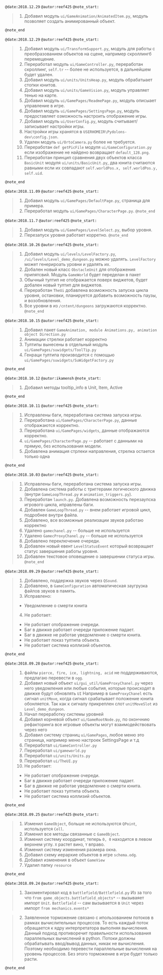 `@date:2018.12.29`
`@autor:reef425`
`@note_start:`
>1. Добавил модуль `ui/GameAnimation/AnimatedItem.py`, модуль позволяет создать анимированный объект.

`@note_end`

`@date:2018.12.29`
`@autor:reef425`
`@note_start:`
>1. Добавил модуль `ui/TransformSupport.py`, модуль для работы с преобразованием объектов на сцене, например скроллингб перемещение.
>2. Переработал модуль  `ui/GameController.py`, переработан скроллинг, `self.tr` -- более не используется, в дальнейшем будет удален.
>3. Добавил модуль `ui/units/UnitsHeap.py`, модуль обрабатыает стопки юнитов.
>4. Добавил модуль `ui/units/GameVision.py`, модуль управляет тенью на карте.
>5. Добавил модуль `ui/GamePages/ReadmePage.py`, модуль описыает управление в игре.
>6. Добавил модуль `ui/GamePages/SettingsPage.py`, модуль предоставляет озможность настроить отображение игры.
>7. Добавил модуль `ui/UserConfig.py`, модуль считывает/записывает настройки игры.
>8. Настройки игры хранятся в  `USERHOMEIR\Pydolons-dev\config.json`.
>9. Удален модуль  `ui/OrtoCamera.py` более не требуется.
>10. Переработан `def getPicFile` модуля `ui/GameConfiguration.py` если изображение не найдено возвращает `default_128.png`.
>11. Переработан принцип сравнения двух объектов класса `BasicUnit` модуля `ui/units/BasicUnit.py`, два юнита считаются равными если их совпадают `self.worldPos.x, self.worldPos.y, self.uid`.

`@note_end`


`@date:2018.11.09`
`@autor:reef425`
`@note_start:`
>1. Добавил модуль `ui/GamePages/DefaultPage.py`, страница для примера.
>2. Переработал модуль  `ui/GamePages/CharacterPage.py`.
`@note_end`


`@date:2018.11.7`
`@autor:reef425`
`@note_start:`
>1. Добавил модуль `ui/GamePages/LevelSelect.py`, выбор уровня.
>2. Перезапуск уровня работает корретно.
`@note_end`

`@date:2018.10.26`
`@autor:reef425`
`@note_start:`
>1. Добавил модуль `ui/levels/LevelFactory.py`, `/ui/levels/Level_demo_dungeon.py` можно удалять.
`LevelFactory` может генерироать уровни и удалять их.
>2. Добален новый класс `ObstacleUnit` для отображения припятсвий. Модуль `GameWorld` будет переделан в пакет
>3. Обычный тултип не отображается поверх виджетов, будет добален  новый тултип для виджетов.
>4. Переработан `TheUi` добавлена возможность запуска цикла уровня, остановки, планируется добавить возможность паузы, и возобновления.
>5. Все уровни в из `/cntent/dungeons` загружаются корректно.
`@note_end`

`@date:2018.10.15`
`@autor:reef425`
`@note_start:`
>1. Добавил пакет `GameAnimation, module Animations.py, animation object Direction.py`
>2. Анимации стрелки работает корректно
>3. Тултипы вынесены в отдельный модуль `ui/GamePages/suwidgets/ToolTip.py`
>4. Генраци тултипа производится с помощью `ui/GamePages/suwidgets/SuWidgetFactory.py`

`@note_end`

`@date:2018.10.12`
`@autor:ikamensh`
`@note_start:`
>1. Добавил методы tooltip_info в Unit, Item, Active

`@note_end`



`@date:2018.10.11`
`@autor:reef425`
`@note_start:`
>1. Исправлены баги, переработана система запуска игры.
>2. Переработана `ui/GamePages/CharacterPage.py`, данные отображаются корректно.
>3. Переработана `ui/GamePages/widgets`, данные отображаются корректно.
>4. `ui/GamePages/CharacterPage.py` -- работает с данными на прямую, без использования модели.
>5. Добавлена анимация стрлеки направления, стрелка остается только одна

`@note_end`


`@date:2018.10.03`
`@autor:reef425`
`@note_start:`
>1. Исправлены баги, переработана система запуска игры.
>2. Добавлена система работы с триггерами логического движка (внутри `GameLoopThread.py` и  `animation_triggers.py`).
>3. Переработан `launch.py`. Добавлена возможность перезаупска игрового цикла, иправлены баги.
>4. Добавлен `GameLoopThread.py` -- внем работает игровой цикл, подробнее внутри файла.
>5. Добавлено, все возможные реализации звуков работаю корректно
>6. Удалено `gamechanel.py` -- больше не используется
>7. Удалено `GamecProxyChanel.py` -- больше не используется
>8. Добaвлено переключение очереди.
>9. Добaвлен новый евент `LevelStatusEvent` который возвращает статус завершения работы уровня.
>10. Добaвлен текстовое оповещение о завершении статуса игры.
`@note_end`

`@date:2018.09.29`
`@autor:reef425`
`@note_start:`
>1. Добавлено, поддержка звуков через `QSound`.
>2. Добавлено,  в `GameConfiguration` автоматическая заугрузка файлов звуков в память.
>3. Исправлено:
>  * Уведомление о смерти юнита
>4. Не работает:
>  * Не работает отображение очереди.
>  * Баг в движке работает очереди приложение падает.
>  * Баг в движке не работае уведомление о смерти юнита.
>  * Не работает показ тултипа объекта.
>  * Не работает система коллизий объектов.

`@note_end`

`@date:2018.09.28`
`@autor:reef425`
`@note_start:`
>1. файлы `pierce, fire, ice, lightning, acid` не поддерживаются, предлагаю перевести в `ogg`.
>2. Добавил новый объект `ui/gui_util/GameProxyChanel.py` через него уведомления или любые события,
 которые происходят в движке будут обновлять `UI`
 Например в `GameProxyChanel` есть сигнал `unitMove`, когда сигнал срабатывает положение юнита обонляется.
 Так как к сигналу прикреплен слот `unitMoveSlot` из `Level_demo_dungeon`.
>3. Начал переработку системы уровней
>4. Добавил корневой объект `ui/GameRootNode.py`, по окончнию рефакторинга все игровые объекты могут
взаимодействовать через него
>5. Добавил систему страниц `ui/GamePages`, любое меню это страница, например меню настроек SettingsPage и т.д
>6. Переработал `ui/GameController.py`
>7. Переработал `ui/gameworld.py`
>8. Переработал `ui/units/Units.py`
>9. Переработал `ui/TheUI.py`
>10. Не работает:
>  * Не работает отображение очереди.
>  * Баг в движке работает очереди приложение падает.
>  * Баг в движке не работае уведомление о смерти юнита.
>  * Не работает показ тултипа объекта.
>  * Не работает система коллизий объектов.

`@note_end`


`@date:2018.09.25`
`@autor:reef425`
`@note_start:`
>1. Изменил `GameObject`, больше не используются `QPoint`, используется `Cell`.
>2. Изменил все методы связанные с `GameObject`.
>3. Изменил систему координат, теперь `0, 0` находится в левом верхнем углу.
``Х`` растет винз, ``Y`` вправо.
>4. Изменил систему изменения размера окна.
>5. Добавил схему иерархие объектов в игре `schema.odg`.
>6. Добавил изменения в объект `GameView`
>7. Удалил папку `resource`

`@note_end`

`@date:2018.09.24`
`@autor:reef425`
`@note_start:`
>1. Закоментировал код в `battlefield/Battlefield.py`
Из за того что
`from game_objects.battlefield_objects*` -- вызываяет импорт `Unit`.
`Battlefield` -- сам вызывается в `Unit` через импорт `from mechanics.events*`

>2. Заявленное торможение связано с ипользованием потоков в рамках вычислительных процессов.
То есть каждый поток обращается к ядру интерпретатора выполняя вычисления.
Данный подход противоречит правильности использования параллельных вычислений в python. Потоки
должны обрабатывать ввод/вывод данных, никак не вычисления.
Поэтому необходимо перевести параллельные вычисления на уровень процессов. Без этого торможение в
игре будет только расти.

`@note_end`
